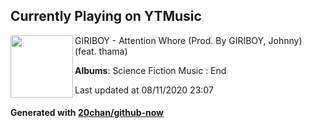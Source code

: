 ## Currently Playing on YTMusic

[<img align="left" width="100" src="https://lh3.googleusercontent.com/lDY390uWN1dHjm655nd3VpgTO53krx_bNOTImfaEXaujw4irQDlbmOfMPVOuV0_9FBYm52l02HD-tvwwXg">](https://music.youtube.com/channel/UCMRvw9TUJB5m32YPrxLu7ag)

GIRIBOY - Attention Whore (Prod. By GIRIBOY, Johnny) (feat. thama)

**Albums**: Science Fiction Music : End

Last updated at 08/11/2020 23:07

#### Generated with [20chan/github-now](https://github.com/20chan/github-now)


<!--
**20chan/20chan** is a ✨ _special_ ✨ repository because its `README.md` (this file) appears on your GitHub profile.

Here are some ideas to get you started:

- 🔭 I’m currently working on ...
- 🌱 I’m currently learning ...
- 👯 I’m looking to collaborate on ...
- 🤔 I’m looking for help with ...
- 💬 Ask me about ...
- 📫 How to reach me: ...
- 😄 Pronouns: ...
- ⚡ Fun fact: ...
-->
